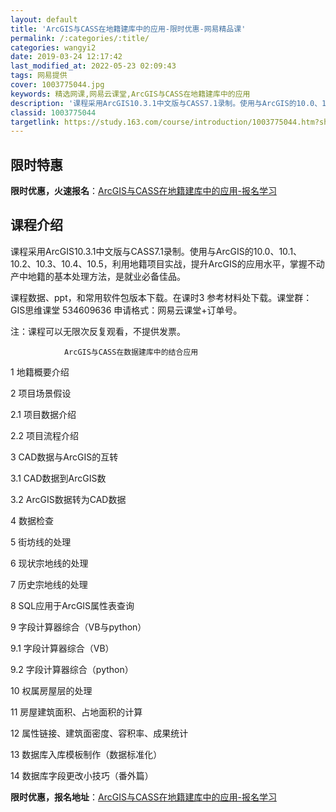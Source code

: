 ```yaml
---
layout: default
title: 'ArcGIS与CASS在地籍建库中的应用-限时优惠-网易精品课'
permalink: /:categories/:title/
categories: wangyi2
date: 2019-03-24 12:17:42
last_modified_at: 2022-05-23 02:09:43
tags: 网易提供
cover: 1003775044.jpg
keywords: 精选网课,网易云课堂,ArcGIS与CASS在地籍建库中的应用
description: '课程采用ArcGIS10.3.1中文版与CASS7.1录制。使用与ArcGIS的10.0、10.1、10.2、10.3、'
classid: 1003775044
targetlink: https://study.163.com/course/introduction/1003775044.htm?share=1&shareId=1025206652&utm_campaign=share&utm_medium=iphoneShare&utm_source=&utm_u=1025206652
---
```


## 限时特惠

**限时优惠，火速报名**：[ArcGIS与CASS在地籍建库中的应用-报名学习](https://study.163.com/course/introduction/1003775044.htm?share=1&shareId=1025206652&utm_campaign=share&utm_medium=iphoneShare&utm_source=&utm_u=1025206652)

## 课程介绍

课程采用ArcGIS10.3.1中文版与CASS7.1录制。使用与ArcGIS的10.0、10.1、10.2、10.3、10.4、10.5，利用地籍项目实战，提升ArcGIS的应用水平，掌握不动产中地籍的基本处理方法，是就业必备佳品。

课程数据、ppt，和常用软件包版本下载。在课时3 参考材料处下载。课堂群：GIS思维课堂 534609636 申请格式：网易云课堂+订单号。

注：课程可以无限次反复观看，不提供发票。

                ArcGIS与CASS在数据建库中的结合应用		

1 地籍概要介绍		

2 项目场景假设	

  2.1 项目数据介绍	

  2.2 项目流程介绍	

3 CAD数据与ArcGIS的互转	

  3.1 CAD数据到ArcGIS数	



  3.2 ArcGIS数据转为CAD数据	

4 数据检查		

5 街坊线的处理		

6 现状宗地线的处理		

7 历史宗地线的处理		

8 SQL应用于ArcGIS属性表查询		

9 字段计算器综合（VB与python）	

  9.1 字段计算器综合（VB）	

  9.2 字段计算器综合（python）	

10 权属房屋层的处理		

11 房屋建筑面积、占地面积的计算 		

12 属性链接、建筑面密度、容积率、成果统计 		 

13 数据库入库模板制作（数据标准化）		

14 数据库字段更改小技巧（番外篇）

**限时优惠，报名地址**：[ArcGIS与CASS在地籍建库中的应用-报名学习](https://study.163.com/course/introduction/1003775044.htm?share=1&shareId=1025206652&utm_campaign=share&utm_medium=iphoneShare&utm_source=&utm_u=1025206652)

